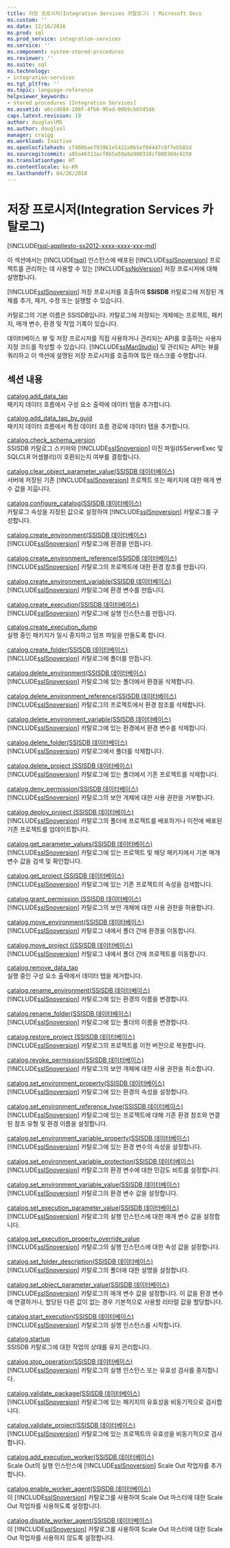 ```yaml
---
title: 저장 프로시저(Integration Services 카탈로그) | Microsoft Docs
ms.custom: ''
ms.date: 12/16/2016
ms.prod: sql
ms.prod_service: integration-services
ms.service: ''
ms.component: system-stored-procedures
ms.reviewer: ''
ms.suite: sql
ms.technology:
- integration-services
ms.tgt_pltfrm: ''
ms.topic: language-reference
helpviewer_keywords:
- stored procedures [Integration Services]
ms.assetid: a6ccd884-108f-4fb6-95ad-00b9cb65d5d6
caps.latest.revision: 19
author: douglaslMS
ms.author: douglasl
manager: craigg
ms.workload: Inactive
ms.openlocfilehash: cf400bae793961e5422a9b5ef04447c0f7eb582d
ms.sourcegitcommit: a85a46312acf8b5a59a8a900310cf088369c4150
ms.translationtype: HT
ms.contentlocale: ko-KR
ms.lasthandoff: 04/26/2018
---
```

# <a name="stored-procedures-integration-services-catalog"></a>저장 프로시저(Integration Services 카탈로그)
[!INCLUDE[tsql-appliesto-ss2012-xxxx-xxxx-xxx-md](../../includes/tsql-appliesto-ss2012-xxxx-xxxx-xxx-md.md)]

  이 섹션에서는 [!INCLUDE[tsql](../../includes/tsql-md.md)] 인스턴스에 배포된 [!INCLUDE[ssISnoversion](../../includes/ssisnoversion-md.md)] 프로젝트를 관리하는 데 사용할 수 있는 [!INCLUDE[ssNoVersion](../../includes/ssnoversion-md.md)] 저장 프로시저에 대해 설명합니다.  
  
 [!INCLUDE[ssISnoversion](../../includes/ssisnoversion-md.md)] 저장 프로시저를 호출하여 **SSISDB** 카탈로그에 저장된 개체를 추가, 제거, 수정 또는 실행할 수 있습니다.  
  
 카탈로그의 기본 이름은 SSISDB입니다. 카탈로그에 저장되는 개체에는 프로젝트, 패키지, 매개 변수, 환경 및 작업 기록이 있습니다.  
  
 데이터베이스 뷰 및 저장 프로시저를 직접 사용하거나 관리되는 API를 호출하는 사용자 지정 코드를 작성할 수 있습니다. [!INCLUDE[ssManStudio](../../includes/ssmanstudio-md.md)] 및 관리되는 API는 뷰를 쿼리하고 이 섹션에 설명된 저장 프로시저를 호출하여 많은 태스크를 수행합니다.  
  
## <a name="in-this-section"></a>섹션 내용  
 [catalog.add_data_tap](../../integration-services/system-stored-procedures/catalog-add-data-tap.md)  
 패키지 데이터 흐름에서 구성 요소 출력에 데이터 탭을 추가합니다.  
  
 [catalog.add_data_tap_by_guid](../../integration-services/system-stored-procedures/catalog-add-data-tap-by-guid.md)  
 패키지 데이터 흐름에서 특정 데이터 흐름 경로에 데이터 탭을 추가합니다.  
  
 [catalog.check_schema_version](../../integration-services/system-stored-procedures/catalog-check-schema-version.md)  
 SSISDB 카탈로그 스키마와 [!INCLUDE[ssISnoversion](../../includes/ssisnoversion-md.md)] 이진 파일(ISServerExec 및 SQLCLR 어셈블리)이 호환되는지 여부를 결정합니다.  
  
 [catalog.clear_object_parameter_value&#40;SSISDB 데이터베이스&#41;](../../integration-services/system-stored-procedures/catalog-clear-object-parameter-value-ssisdb-database.md)  
 서버에 저장된 기존 [!INCLUDE[ssISnoversion](../../includes/ssisnoversion-md.md)] 프로젝트 또는 패키지에 대한 매개 변수 값을 지웁니다.  
  
 [catalog.configure_catalog(SSISDB 데이터베이스)](../../integration-services/system-stored-procedures/catalog-configure-catalog-ssisdb-database.md)  
 카탈로그 속성을 지정된 값으로 설정하여 [!INCLUDE[ssISnoversion](../../includes/ssisnoversion-md.md)] 카탈로그를 구성합니다.  
  
 [catalog.create_environment&#40;SSISDB 데이터베이스&#41;](../../integration-services/system-stored-procedures/catalog-create-environment-ssisdb-database.md)  
 [!INCLUDE[ssISnoversion](../../includes/ssisnoversion-md.md)] 카탈로그에 환경을 만듭니다.  
  
 [catalog.create_environment_reference&#40;SSISDB 데이터베이스&#41;](../../integration-services/system-stored-procedures/catalog-create-environment-reference-ssisdb-database.md)  
 [!INCLUDE[ssISnoversion](../../includes/ssisnoversion-md.md)] 카탈로그의 프로젝트에 대한 환경 참조를 만듭니다.  
  
 [catalog.create_environment_variable&#40;SSISDB 데이터베이스&#41;](../../integration-services/system-stored-procedures/catalog-create-environment-variable-ssisdb-database.md)  
 [!INCLUDE[ssISnoversion](../../includes/ssisnoversion-md.md)] 카탈로그에 환경 변수를 만듭니다.  
  
 [catalog.create_execution&#40;SSISDB 데이터베이스&#41;](../../integration-services/system-stored-procedures/catalog-create-execution-ssisdb-database.md)  
 [!INCLUDE[ssISnoversion](../../includes/ssisnoversion-md.md)] 카탈로그에 실행 인스턴스를 만듭니다.  
  
 [catalog.create_execution_dump](../../integration-services/system-stored-procedures/catalog-create-execution-dump.md)  
 실행 중인 패키지가 일시 중지하고 덤프 파일을 만들도록 합니다.  
  
 [catalog.create_folder&#40;SSISDB 데이터베이스&#41;](../../integration-services/system-stored-procedures/catalog-create-folder-ssisdb-database.md)  
 [!INCLUDE[ssISnoversion](../../includes/ssisnoversion-md.md)] 카탈로그에 폴더를 만듭니다.  
  
 [catalog.delete_environment&#40;SSISDB 데이터베이스&#41;](../../integration-services/system-stored-procedures/catalog-delete-environment-ssisdb-database.md)  
 [!INCLUDE[ssISnoversion](../../includes/ssisnoversion-md.md)] 카탈로그에 있는 폴더에서 환경을 삭제합니다.  
  
 [catalog.delete_environment_reference&#40;SSISDB 데이터베이스&#41;](../../integration-services/system-stored-procedures/catalog-delete-environment-reference-ssisdb-database.md)  
 [!INCLUDE[ssISnoversion](../../includes/ssisnoversion-md.md)] 카탈로그의 프로젝트에서 환경 참조를 삭제합니다.  
  
 [catalog.delete_environment_variable&#40;SSISDB 데이터베이스&#41;](../../integration-services/system-stored-procedures/catalog-delete-environment-variable-ssisdb-database.md)  
 [!INCLUDE[ssISnoversion](../../includes/ssisnoversion-md.md)] 카탈로그에 있는 환경에서 환경 변수를 삭제합니다.  
  
 [catalog.delete_folder&#40;SSISDB 데이터베이스&#41;](../../integration-services/system-stored-procedures/catalog-delete-folder-ssisdb-database.md)  
 [!INCLUDE[ssISnoversion](../../includes/ssisnoversion-md.md)] 카탈로그에서 폴더를 삭제합니다.  
  
 [catalog.delete_project &#40;SSISDB 데이터베이스&#41;](../../integration-services/system-stored-procedures/catalog-delete-project-ssisdb-database.md)  
 [!INCLUDE[ssISnoversion](../../includes/ssisnoversion-md.md)] 카탈로그에 있는 폴더에서 기존 프로젝트를 삭제합니다.  
  
 [catalog.deny_permission(SSISDB 데이터베이스)](../../integration-services/system-stored-procedures/catalog-deny-permission-ssisdb-database.md)  
 [!INCLUDE[ssISnoversion](../../includes/ssisnoversion-md.md)] 카탈로그의 보안 개체에 대한 사용 권한을 거부합니다.  
  
 [catalog.deploy_project &#40;SSISDB 데이터베이스&#41;](../../integration-services/system-stored-procedures/catalog-deploy-project-ssisdb-database.md)  
 [!INCLUDE[ssISnoversion](../../includes/ssisnoversion-md.md)] 카탈로그의 폴더에 프로젝트를 배포하거나 이전에 배포된 기존 프로젝트를 업데이트합니다.  
  
 [catalog.get_parameter_values&#40;SSISDB 데이터베이스&#41;](../../integration-services/system-stored-procedures/catalog-get-parameter-values-ssisdb-database.md)  
 [!INCLUDE[ssISnoversion](../../includes/ssisnoversion-md.md)] 카탈로그에 있는 프로젝트 및 해당 패키지에서 기본 매개 변수 값을 검색 및 확인합니다.  
  
 [catalog.get_project &#40;SSISDB 데이터베이스&#41;](../../integration-services/system-stored-procedures/catalog-get-project-ssisdb-database.md)  
 [!INCLUDE[ssISnoversion](../../includes/ssisnoversion-md.md)] 카탈로그에 있는 기존 프로젝트의 속성을 검색합니다.  
  
 [catalog.grant_permission &#40;SSISDB 데이터베이스&#41;](../../integration-services/system-stored-procedures/catalog-grant-permission-ssisdb-database.md)  
 [!INCLUDE[ssISnoversion](../../includes/ssisnoversion-md.md)] 카탈로그의 보안 개체에 대한 사용 권한을 허용합니다.  
  
 [catalog.move_environment&#40;SSISDB 데이터베이스&#41;](../../integration-services/system-stored-procedures/catalog-move-environment-ssisdb-database.md)  
 [!INCLUDE[ssISnoversion](../../includes/ssisnoversion-md.md)] 카탈로그 내에서 폴더 간에 환경을 이동합니다.  
  
 [catalog.move_project &#40;&#40;SSISDB 데이터베이스&#41;](../Topic/catalog.move_project%20\(\(SSISDB%20Database\).md)  
 [!INCLUDE[ssISnoversion](../../includes/ssisnoversion-md.md)] 카탈로그 내에서 폴더 간에 프로젝트를 이동합니다.  
  
 [catalog.remove_data_tap](../../integration-services/system-stored-procedures/catalog-remove-data-tap.md)  
 실행 중인 구성 요소 출력에서 데이터 탭을 제거합니다.  
  
 [catalog.rename_environment&#40;SSISDB 데이터베이스&#41;](../../integration-services/system-stored-procedures/catalog-rename-environment-ssisdb-database.md)  
 [!INCLUDE[ssISnoversion](../../includes/ssisnoversion-md.md)] 카탈로그에 있는 환경의 이름을 변경합니다.  
  
 [catalog.rename_folder&#40;SSISDB 데이터베이스&#41;](../../integration-services/system-stored-procedures/catalog-rename-folder-ssisdb-database.md)  
 [!INCLUDE[ssISnoversion](../../includes/ssisnoversion-md.md)] 카탈로그에 있는 폴더의 이름을 변경합니다.  
  
 [catalog.restore_project &#40;SSISDB 데이터베이스&#41;](../../integration-services/system-stored-procedures/catalog-restore-project-ssisdb-database.md)  
 [!INCLUDE[ssISnoversion](../../includes/ssisnoversion-md.md)] 카탈로그의 프로젝트를 이전 버전으로 복원합니다.  
  
 [catalog.revoke_permission(SSISDB 데이터베이스)](../../integration-services/system-stored-procedures/catalog-revoke-permission-ssisdb-database.md)  
 [!INCLUDE[ssISnoversion](../../includes/ssisnoversion-md.md)] 카탈로그의 보안 개체에 대한 사용 권한을 취소합니다.  
  
 [catalog.set_environment_property&#40;SSISDB 데이터베이스&#41;](../../integration-services/system-stored-procedures/catalog-set-environment-property-ssisdb-database.md)  
 [!INCLUDE[ssISnoversion](../../includes/ssisnoversion-md.md)] 카탈로그에 있는 환경의 속성을 설정합니다.  
  
 [catalog.set_environment_reference_type&#40;SSISDB 데이터베이스&#41;](../../integration-services/system-stored-procedures/catalog-set-environment-reference-type-ssisdb-database.md)  
 [!INCLUDE[ssISnoversion](../../includes/ssisnoversion-md.md)] 카탈로그에 있는 프로젝트에 대해 기존 환경 참조와 연결된 참조 유형 및 환경 이름을 설정합니다.  
  
 [catalog.set_environment_variable_property&#40;SSISDB 데이터베이스&#41;](../../integration-services/system-stored-procedures/catalog-set-environment-variable-property-ssisdb-database.md)  
 [!INCLUDE[ssISnoversion](../../includes/ssisnoversion-md.md)] 카탈로그에 있는 환경 변수의 속성을 설정합니다.  
  
 [catalog.set_environment_variable_protection(SSISDB 데이터베이스)](../../integration-services/system-stored-procedures/catalog-set-environment-variable-protection-ssisdb-database.md)  
 [!INCLUDE[ssISnoversion](../../includes/ssisnoversion-md.md)] 카탈로그의 환경 변수에 대한 민감도 비트를 설정합니다.  
  
 [catalog.set_environment_variable_value&#40;SSISDB 데이터베이스&#41;](../../integration-services/system-stored-procedures/catalog-set-environment-variable-value-ssisdb-database.md)  
 [!INCLUDE[ssISnoversion](../../includes/ssisnoversion-md.md)] 카탈로그의 환경 변수 값을 설정합니다.  
  
 [catalog.set_execution_parameter_value&#40;SSISDB 데이터베이스&#41;](../../integration-services/system-stored-procedures/catalog-set-execution-parameter-value-ssisdb-database.md)  
 [!INCLUDE[ssISnoversion](../../includes/ssisnoversion-md.md)] 카탈로그의 실행 인스턴스에 대한 매개 변수 값을 설정합니다.  
  
 [catalog.set_execution_property_override_value](../../integration-services/system-stored-procedures/catalog-set-execution-property-override-value.md)  
 [!INCLUDE[ssISnoversion](../../includes/ssisnoversion-md.md)] 카탈로그의 실행 인스턴스에 대한 속성 값을 설정합니다.  
  
 [catalog.set_folder_description&#40;SSISDB 데이터베이스&#41;](../../integration-services/system-stored-procedures/catalog-set-folder-description-ssisdb-database.md)  
 [!INCLUDE[ssISnoversion](../../includes/ssisnoversion-md.md)] 카탈로그의 폴더에 대한 설명을 설정합니다.  
  
 [catalog.set_object_parameter_value&#40;SSISDB 데이터베이스&#41;](../../integration-services/system-stored-procedures/catalog-set-object-parameter-value-ssisdb-database.md)  
 [!INCLUDE[ssISnoversion](../../includes/ssisnoversion-md.md)] 카탈로그의 매개 변수 값을 설정합니다. 이 값을 환경 변수에 연결하거나, 할당된 다른 값이 없는 경우 기본적으로 사용할 리터럴 값을 할당합니다.  
  
 [catalog.start_execution&#40;SSISDB 데이터베이스&#41;](../../integration-services/system-stored-procedures/catalog-start-execution-ssisdb-database.md)  
 [!INCLUDE[ssISnoversion](../../includes/ssisnoversion-md.md)] 카탈로그의 실행 인스턴스를 시작합니다.  
  
 [catalog.startup](../../integration-services/system-stored-procedures/catalog-startup.md)  
 SSISDB 카탈로그에 대한 작업의 상태를 유지 관리합니다.  
  
 [catalog.stop_operation&#40;SSISDB 데이터베이스&#41;](../../integration-services/system-stored-procedures/catalog-stop-operation-ssisdb-database.md)  
 [!INCLUDE[ssISnoversion](../../includes/ssisnoversion-md.md)] 카탈로그의 실행 인스턴스 또는 유효성 검사를 중지합니다.  
  
 [catalog.validate_package&#40;SSISDB 데이터베이스&#41;](../../integration-services/system-stored-procedures/catalog-validate-package-ssisdb-database.md)  
 [!INCLUDE[ssISnoversion](../../includes/ssisnoversion-md.md)] 카탈로그에 있는 패키지의 유효성을 비동기적으로 검사합니다.  
  
 [catalog.validate_project&#40;SSISDB 데이터베이스&#41;](../../integration-services/system-stored-procedures/catalog-validate-project-ssisdb-database.md)  
 [!INCLUDE[ssISnoversion](../../includes/ssisnoversion-md.md)] 카탈로그에 있는 프로젝트의 유효성을 비동기적으로 검사합니다.  
  
[catalog.add_execution_worker&#40;SSISDB 데이터베이스&#41;](../../integration-services/system-stored-procedures/catalog-add-execution-worker-ssisdb-database.md)   
Scale Out의 실행 인스턴스에 [!INCLUDE[ssISnoversion](../../includes/ssisnoversion-md.md)] Scale Out 작업자를 추가합니다.

[catalog.enable_worker_agent&#40;SSISDB 데이터베이스&#41;](../../integration-services/system-stored-procedures/catalog-enable-worker-agent-ssisdb-database.md)   
이 [!INCLUDE[ssISnoversion](../../includes/ssisnoversion-md.md)] 카탈로그를 사용하여 Scale Out 마스터에 대한 Scale Out 작업자를 사용하도록 설정합니다.

[catalog.disable_worker_agent&#40;SSISDB 데이터베이스&#41;](../../integration-services/system-stored-procedures/catalog-disable-worker-agent-ssisdb-database.md)   
이 [!INCLUDE[ssISnoversion](../../includes/ssisnoversion-md.md)] 카탈로그를 사용하여 Scale Out 마스터에 대한 Scale Out 작업자를 사용하지 않도록 설정합니다.


